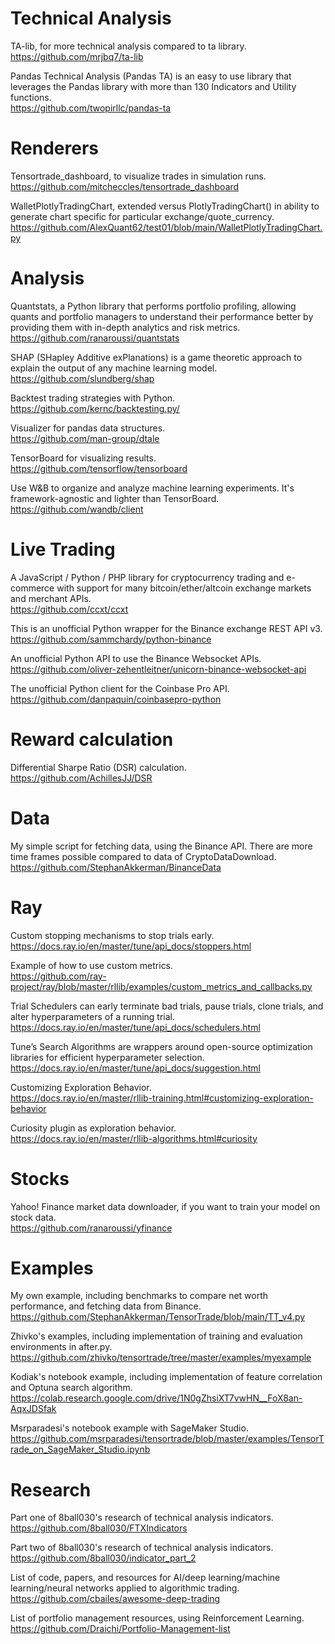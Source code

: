 # Technical Analysis
TA-lib, for more technical analysis compared to ta library.\
https://github.com/mrjbq7/ta-lib

Pandas Technical Analysis (Pandas TA) is an easy to use library that leverages the Pandas library with more than 130 Indicators and Utility functions.\
https://github.com/twopirllc/pandas-ta

# Renderers
Tensortrade_dashboard, to visualize trades in simulation runs.\
https://github.com/mitcheccles/tensortrade_dashboard

WalletPlotlyTradingChart, extended versus PlotlyTradingChart() in ability to generate chart specific for particular exchange/quote_currency.\
https://github.com/AlexQuant62/test01/blob/main/WalletPlotlyTradingChart.py

# Analysis
Quantstats, a Python library that performs portfolio profiling, allowing quants and portfolio managers to understand their performance better by providing them with in-depth analytics and risk metrics.\
https://github.com/ranaroussi/quantstats

SHAP (SHapley Additive exPlanations) is a game theoretic approach to explain the output of any machine learning model.\
https://github.com/slundberg/shap

Backtest trading strategies with Python.\
https://github.com/kernc/backtesting.py/

Visualizer for pandas data structures.\
https://github.com/man-group/dtale

TensorBoard for visualizing results.\
https://github.com/tensorflow/tensorboard

Use W&B to organize and analyze machine learning experiments. It's framework-agnostic and lighter than TensorBoard.\
https://github.com/wandb/client

# Live Trading
A JavaScript / Python / PHP library for cryptocurrency trading and e-commerce with support for many bitcoin/ether/altcoin exchange markets and merchant APIs.\
https://github.com/ccxt/ccxt

This is an unofficial Python wrapper for the Binance exchange REST API v3.\
https://github.com/sammchardy/python-binance

An unofficial Python API to use the Binance Websocket APIs.\
https://github.com/oliver-zehentleitner/unicorn-binance-websocket-api

The unofficial Python client for the Coinbase Pro API.\
https://github.com/danpaquin/coinbasepro-python

# Reward calculation
Differential Sharpe Ratio (DSR) calculation.\
https://github.com/AchillesJJ/DSR

# Data
My simple script for fetching data, using the Binance API. There are more time frames possible compared to data of CryptoDataDownload.\
https://github.com/StephanAkkerman/BinanceData

# Ray
Custom stopping mechanisms to stop trials early.\
https://docs.ray.io/en/master/tune/api_docs/stoppers.html

Example of how to use custom metrics.\
https://github.com/ray-project/ray/blob/master/rllib/examples/custom_metrics_and_callbacks.py

Trial Schedulers can early terminate bad trials, pause trials, clone trials, and alter hyperparameters of a running trial.\
https://docs.ray.io/en/master/tune/api_docs/schedulers.html

Tune’s Search Algorithms are wrappers around open-source optimization libraries for efficient hyperparameter selection.\
https://docs.ray.io/en/master/tune/api_docs/suggestion.html

Customizing Exploration Behavior.\
https://docs.ray.io/en/master/rllib-training.html#customizing-exploration-behavior

Curiosity plugin as exploration behavior.\
https://docs.ray.io/en/master/rllib-algorithms.html#curiosity

# Stocks
Yahoo! Finance market data downloader, if you want to train your model on stock data.\
https://github.com/ranaroussi/yfinance

# Examples
My own example, including benchmarks to compare net worth performance, and fetching data from Binance.
https://github.com/StephanAkkerman/TensorTrade/blob/main/TT_v4.py

Zhivko's examples, including implementation of training and evaluation environments in after.py.\
https://github.com/zhivko/tensortrade/tree/master/examples/myexample

Kodiak's notebook example, including implementation of feature correlation and Optuna search algorithm.\
https://colab.research.google.com/drive/1N0gZhsiXT7vwHN__FoX8an-AqxJDSfak

Msrparadesi's notebook example with SageMaker Studio.\
https://github.com/msrparadesi/tensortrade/blob/master/examples/TensorTrade_on_SageMaker_Studio.ipynb

# Research
Part one of 8ball030's research of technical analysis indicators.\
https://github.com/8ball030/FTXIndicators

Part two of 8ball030's research of technical analysis indicators.\
https://github.com/8ball030/indicator_part_2

List of code, papers, and resources for AI/deep learning/machine learning/neural networks applied to algorithmic trading.\
https://github.com/cbailes/awesome-deep-trading

List of portfolio management resources, using Reinforcement Learning.\
https://github.com/Draichi/Portfolio-Management-list
